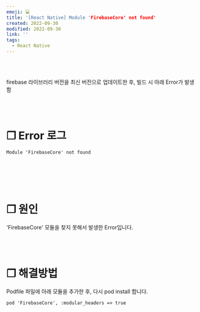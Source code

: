 ```yaml
---
emoji: 💻
title: '[React Native] Module 'FirebaseCore' not found'
created: 2022-09-30
modified: 2022-09-30
link: ''
tags:
  - React Native
---
```

<br></br>



firebase 라이브러리 버전을 최신 버전으로 업데이트한 후, 빌드 시 아래 Error가 발생함
<br></br><br></br>



# **❐ Error 로그** 
```undefined isWrap
Module 'FirebaseCore' not found
```
<br></br><br></br>



# **❐ 원인**
'FirebaseCore' 모듈을 찾지 못해서 발생한 Error입니다.
<br></br><br></br>



# **❐ 해결방법**
Podfile 파일에 아래 모듈을 추가한 후, 다시 pod install 합니다.

```undefined filename=Podfile
pod 'FirebaseCore', :modular_headers => true
```
<br></br><br></br>
